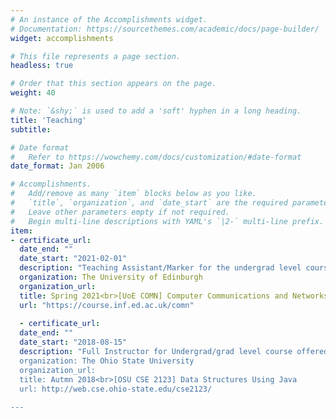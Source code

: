 ```yaml
---
# An instance of the Accomplishments widget.
# Documentation: https://sourcethemes.com/academic/docs/page-builder/
widget: accomplishments

# This file represents a page section.
headless: true

# Order that this section appears on the page.
weight: 40

# Note: `&shy;` is used to add a 'soft' hyphen in a long heading.
title: 'Teaching'
subtitle:

# Date format
#   Refer to https://wowchemy.com/docs/customization/#date-format
date_format: Jan 2006

# Accomplishments.
#   Add/remove as many `item` blocks below as you like.
#   `title`, `organization`, and `date_start` are the required parameters.
#   Leave other parameters empty if not required.
#   Begin multi-line descriptions with YAML's `|2-` multi-line prefix.
item:
- certificate_url: 
  date_end: ""
  date_start: "2021-02-01"
  description: "Teaching Assistant/Marker for the undergrad level course offered in the School of Informatics"
  organization: The University of Edinburgh
  organization_url: 
  title: Spring 2021<br>[UoE COMN] Computer Communications and Networks [Sem2]
  url: "https://course.inf.ed.ac.uk/comn"
  
  - certificate_url: 
  date_end: ""
  date_start: "2018-08-15"
  description: "Full Instructor for Undergrad/grad level course offered by the Department of Computer Science & Engineering
  organization: The Ohio State University 
  organization_url: 
  title: Autmn 2018<br>[OSU CSE 2123] Data Structures Using Java
  url: http://web.cse.ohio-state.edu/cse2123/
  
---
```

